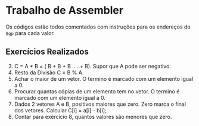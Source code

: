 # Trabalho de Assembler

Os códigos estão todos comentados com instruções para os endereços do `$gp` para cada valor.

## Exercícios Realizados

3. C = A * B = ( B + B + B .....+ B). Supor que A pode ser negativo.
4. Resto da Divisão C = B % A.
6. Achar o maior de um vetor.  O termino é marcado com um elemento igual a 0.
7. Procurar quantas cópias de um elemento tem no vetor.  O termino é marcado com um elemento igual a 0.
8. Dados 2 vetores A e B, positivos maiores que zero. Zero marca o final dos vetores. Calcular C[i] = a[i] - b[i];
9. Contar para exercicio 8, quantos valores são menores que zero.